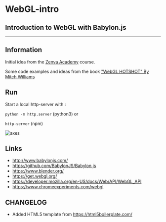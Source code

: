 # WebGL-intro

## Introduction to WebGL with Babylon.js

---

## Information

Initial idea from the [Zenva Academy](https://academy.zenva.com/course/3d-programming-with-webgl-and-babylon-js-for-beginners/)
course.

Some code examples and ideas from the book ["WebGL HOTSHOT" By Mitch Williams](https://www.packtpub.com/web-development/webgl-hotshot)


## Run

Start a local http-server with :

`python -m http.server` (python3) or

`http-server` (npm)


![axes](https://github.com/glls/webGL-intro/blob/master/assets/images/babylonjs%20coordinates.png?raw=true)


## Links

* <http://www.babylonjs.com/>
* <https://github.com/BabylonJS/Babylon.js>
* <https://www.blender.org/>
* <https://get.webgl.org/>
* <https://developer.mozilla.org/en-US/docs/Web/API/WebGL_API>
* <https://www.chromeexperiments.com/webgl>

## CHANGELOG

* Added HTML5 template from <https://html5boilerplate.com/>
